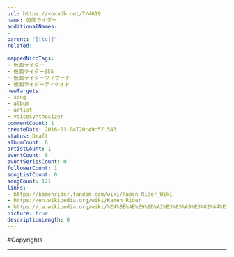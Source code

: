 ```yaml
---
url: https://vocadb.net/T/4619
name: 仮面ライダー
additionalNames: 
- 
parent: "[[tv]]"
related:

mappedNicoTags:
- 仮面ライダー
- 仮面ライダー555
- 仮面ライダーウィザード
- 仮面ライダーディケイド
newTargets:
- song
- album
- artist
- voicesynthesizer
commentCount: 1
createDate: 2016-03-04T20:49:57.543
status: Draft
albumCount: 0
artistCount: 1
eventCount: 0
eventSeriesCount: 0
followerCount: 1
songListCount: 0
songCount: 121
links: 
- https://kamenrider.fandom.com/wiki/Kamen_Rider_Wiki
- https://en.wikipedia.org/wiki/Kamen_Rider
- https://ja.wikipedia.org/wiki/%E4%BB%AE%E9%9D%A2%E3%83%A9%E3%82%A4%E3%83%80%E3%83%BC%E3%82%B7%E3%83%AA%E3%83%BC%E3%82%BA
picture: true
descriptionLength: 0
---
```


#Copyrights



---


